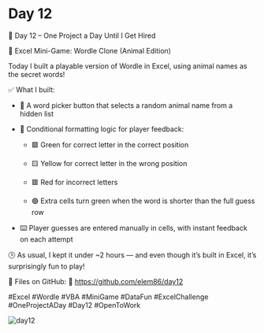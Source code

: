 # Day 12

🎯 Day 12 – One Project a Day Until I Get Hired

🧠 Excel Mini-Game: Wordle Clone (Animal Edition)

Today I built a playable version of Wordle in Excel, using animal names as the secret words!

✅ What I built:

 - 🐾 A word picker button that selects a random animal name from a hidden list

 - 🎨 Conditional formatting logic for player feedback:

   - 🟩 Green for correct letter in the correct position

   - 🟨 Yellow for correct letter in the wrong position

   - 🟥 Red for incorrect letters

   - 🟢 Extra cells turn green when the word is shorter than the full guess row

  - ⌨️ Player guesses are entered manually in cells, with instant feedback on each attempt

🕒 As usual, I kept it under ~2 hours — and even though it’s built in Excel, it’s surprisingly fun to play!

📂 Files on GitHub: 🔗 https://github.com/elem86/day12


#Excel #Wordle #VBA #MiniGame #DataFun #ExcelChallenge #OneProjectADay #Day12 #OpenToWork


![day12](https://github.com/user-attachments/assets/83631d33-f25e-4372-a773-d58dff6cb493)
